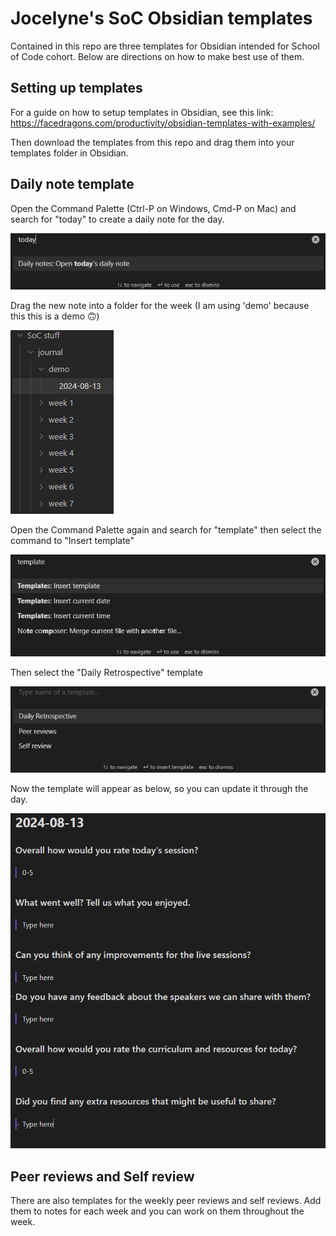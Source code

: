 # Jocelyne's SoC Obsidian templates

Contained in this repo are three templates for Obsidian intended for School of Code cohort. Below are directions on how to make best use of them.

## Setting up templates

For a guide on how to setup templates in Obsidian, see this link: https://facedragons.com/productivity/obsidian-templates-with-examples/

Then download the templates from this repo and drag them into your templates folder in Obsidian.

## Daily note template

Open the Command Palette (Ctrl-P on Windows, Cmd-P on Mac) and search for "today" to create a daily note for the day.

![Alt text](images/image1.png)

Drag the new note into a folder for the week (I am using 'demo' because this this is a demo 🙃)

![Alt text](images/image2.png)

Open the Command Palette again and search for "template" then select the command to "Insert template"

![Alt text](images/image3.png)

Then select the "Daily Retrospective" template

![Alt text](images/image4.png)

Now the template will appear as below, so you can update it through the day.

![Alt text](images/image5.png)

## Peer reviews and Self review

There are also templates for the weekly peer reviews and self reviews. Add them to notes for each week and you can work on them throughout the week.